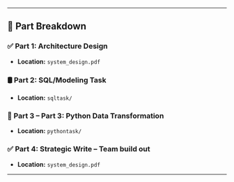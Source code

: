 
---

## 🧩 Part Breakdown

### ✅ Part 1: Architecture Design
- **Location:** `system_design.pdf`

### 🛢️ Part 2: SQL/Modeling Task
- **Location:** `sqltask/`

### 🐍 Part 3 – Part 3: Python Data Transformation
- **Location:** `pythontask/`

### ✅ Part 4: Strategic Write – Team build out
- **Location:** `system_design.pdf`

---